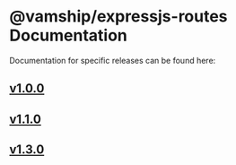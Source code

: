# @vamship/expressjs-routes Documentation

Documentation for specific releases can be found here:

## [v1.0.0](./@vamship/expressjs-routes/1.0.0/index.html)
## [v1.1.0](./@vamship/expressjs-routes/1.1.0/index.html)
## [v1.3.0](./@vamship/expressjs-routes/1.3.0/index.html)

